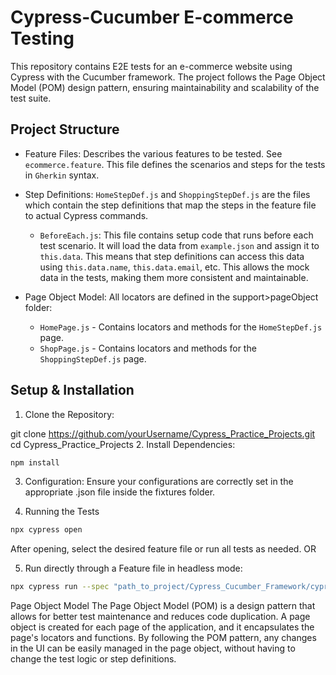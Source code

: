 # Cypress-Cucumber E-commerce Testing
This repository contains E2E tests for an e-commerce website using Cypress with the Cucumber framework. The project follows the Page Object Model (POM) design pattern, ensuring maintainability and scalability of the test suite.
## Project Structure
- Feature Files: Describes the various features to be tested. See `ecommerce.feature`. This file defines the scenarios and steps for the tests in `Gherkin` syntax.
- Step Definitions: `HomeStepDef.js` and `ShoppingStepDef.js` are the files which contain the step definitions that map the steps in the feature file to actual Cypress commands.

    - `BeforeEach.js`: This file contains setup code that runs before each test scenario. It will load the data from `example.json` and assign it to `this.data`. This means that step definitions can access this data using `this.data.name`, `this.data.email`, etc. This allows the mock data in the tests, making them more consistent and maintainable.

- Page Object Model: All locators are defined in the support>pageObject folder:

    - `HomePage.js` - Contains locators and methods for the `HomeStepDef.js` page.
    - `ShopPage.js` - Contains locators and methods for the `ShoppingStepDef.js` page.

## Setup & Installation
1. Clone the Repository:

git clone https://github.com/yourUsername/Cypress_Practice_Projects.git
cd Cypress_Practice_Projects
2. Install Dependencies:
```bash
npm install
```
3. Configuration: Ensure your configurations are correctly set in the appropriate .json file inside the fixtures folder.

4. Running the Tests
```bash
npx cypress open
```
After opening, select the desired feature file or run all tests as needed. OR

5. Run directly through a Feature file in headless mode:
```bash
npx cypress run --spec "path_to_project/Cypress_Cucumber_Framework/cypress/integration/UI/BDD/ecommerce.feature"
```

Page Object Model
The Page Object Model (POM) is a design pattern that allows for better test maintenance and reduces code duplication. A page object is created for each page of the application, and it encapsulates the page's locators and functions. By following the POM pattern, any changes in the UI can be easily managed in the page object, without having to change the test logic or step definitions.

